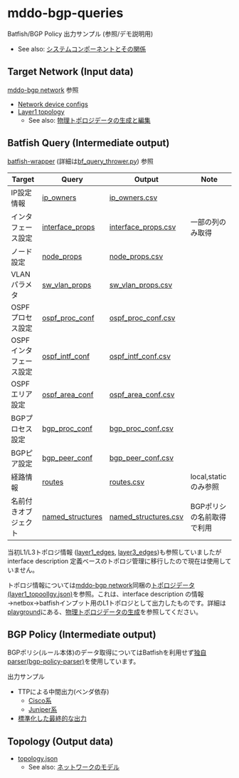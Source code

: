# mddo-bgp-queries

Batfish/BGP Policy 出力サンプル (参照/デモ説明用)
* See also: [システムコンポーネントとその関係](https://github.com/ool-mddo/playground/blob/main/doc/system_architecture.md#システムコンポーネントとその関係)

## Target Network (Input data)

[mddo-bgp network](https://github.com/ool-mddo/mddo-bgp) 参照
- [Network device configs](https://github.com/ool-mddo/mddo-bgp/tree/main/original_asis/configs)
- [Layer1 topology](https://github.com/ool-mddo/mddo-bgp/blob/main/original_asis/batfish/layer1_topology.json)
  - See also: [物理トポロジデータの生成と編集](https://github.com/ool-mddo/playground/blob/main/demo/layer1_topology/README.md)

## Batfish Query (Intermediate output)

[batfish-wrapper](https://github.com/ool-mddo/batfish-wrapper) (詳細は[bf_query_thrower.py](https://github.com/ool-mddo/batfish-wrapper/blob/main/src/bfwrapper/bf_query_thrower.py)) 参照

|Target|Query|Output|Note|
|------|-----|------|----|
|IP設定情報|[ip_owners](https://pybatfish.readthedocs.io/en/latest/notebooks/configProperties.html#IP-Owners)|[ip_owners.csv](./configs/ip_owners.csv)||
|インタフェース設定|[interface_props](https://pybatfish.readthedocs.io/en/latest/notebooks/configProperties.html#Interface-Properties)|[interface_props.csv](./configs/interface_props.csv)|一部の列のみ取得|
|ノード設定|[node_props](https://pybatfish.readthedocs.io/en/latest/notebooks/configProperties.html#Node-Properties)|[node_props.csv](./configs/node_props.csv)||
|VLANパラメタ|[sw_vlan_props](https://pybatfish.readthedocs.io/en/latest/notebooks/configProperties.html#VLAN-Properties)|[sw_vlan_props.csv](./configs/sw_vlan_props.csv)||
|OSPFプロセス設定|[ospf_proc_conf](https://pybatfish.readthedocs.io/en/latest/notebooks/configProperties.html#OSPF-Process-Configuration)|[ospf_proc_conf.csv](./configs/ospf_proc_conf.csv)||
|OSPFインタフェース設定|[ospf_intf_conf](https://pybatfish.readthedocs.io/en/latest/notebooks/configProperties.html#OSPF-Interface-Configuration)|[ospf_intf_conf.csv](./configs/ospf_intf_conf.csv)||
|OSPFエリア設定|[ospf_area_conf](https://pybatfish.readthedocs.io/en/latest/notebooks/configProperties.html#OSPF-Area-Configuration)|[ospf_area_conf.csv](./configs/ospf_area_conf.csv)||
|BGPプロセス設定|[bgp_proc_conf](https://pybatfish.readthedocs.io/en/latest/notebooks/configProperties.html#BGP-Process-Configuration)|[bgp_proc_conf.csv](./configs/bgp_proc_conf.csv)||
|BGPピア設定|[bgp_peer_conf](https://pybatfish.readthedocs.io/en/latest/notebooks/configProperties.html#BGP-Peer-Configuration)|[bgp_peer_conf.csv](./configs/bgp_peer_conf.csv)||
|経路情報|[routes](https://pybatfish.readthedocs.io/en/latest/notebooks/routingTables.html#Routes)|[routes.csv](./configs/routes.csv)|local,staticのみ参照|
|名前付きオブジェクト|[named_structures](https://pybatfish.readthedocs.io/en/latest/notebooks/configProperties.html#Named-Structures)|[named_structures.csv](./configs/named_structures.csv)|BGPポリシの名前取得で利用|

当初L1/L3トポロジ情報 ([layer1_edges](https://pybatfish.readthedocs.io/en/latest/notebooks/topology.html#User-Provided-Layer-1-Topology), [layer3_edges](https://pybatfish.readthedocs.io/en/latest/notebooks/topology.html#Layer-3-Topology))も参照していましたが interface description 定義ベースのトポロジ管理に移行したので現在は使用していません。

トポロジ情報については[mddo-bgp network](https://github.com/ool-mddo/mddo-bgp)同梱の[トポロジデータ(layer1_topoollgy.json)](https://github.com/ool-mddo/mddo-bgp/blob/main/original_asis/batfish/layer1_topology.json)を参照。これは、interface description の情報→netbox→batfishインプット用のL1トポロジとして出力したものです。詳細は[playground](https://github.com/ool-mddo/playground/tree/main)にある、[物理トポロジデータの生成](https://github.com/ool-mddo/playground/blob/main/demo/layer1_topology/doc/operation.md)を参照してください。

## BGP Policy (Intermediate output)

BGPポリシ(ルール本体)のデータ取得についてはBatfishを利用せず[独自parser(bgp-policy-parser)](https://github.com/ool-mddo/bgp-policy-parser)を使用しています。

出力サンプル
* TTPによる中間出力(ベンダ依存)
  * [Cisco系](./ttp_outputs/cisco_ios_xr/)
  * [Juniper系](./ttp_outputs/juniper/)
* [標準化した最終的な出力](./ttp_outputs/bgp_policies/)

## Topology (Output data)
- [topology.json](./topology/topology.json)
  - See also: [ネットワークのモデル](https://github.com/ool-mddo/playground/blob/main/doc/network_model.md)
